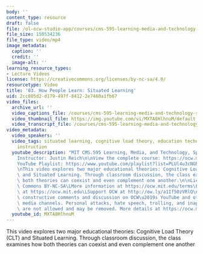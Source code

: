 ```yaml
---
body: ''
content_type: resource
draft: false
file: /ol-ocw-studio-app/courses/cms-595-learning-media-and-technology-spring-2024/mit-cms595-s24-session-3_360p_16_9.mp4
file_size: 150534236
file_type: video/mp4
image_metadata:
  caption: ''
  credit: ''
  image-alt: ''
learning_resource_types:
- Lecture Videos
license: https://creativecommons.org/licenses/by-nc-sa/4.0/
resourcetype: Video
title: '03. How People Learn: Situated Learning'
uid: 2cc805d2-d179-497f-8412-2e7460a1fb67
video_files:
  archive_url: ''
  video_captions_file: /courses/cms-595-learning-media-and-technology-spring-2024/1D-7nvaObwWrpyzMEuYNwAlSNaZO8eQ7T_transcript.webvtt
  video_thumbnail_file: https://img.youtube.com/vi/MXTA8HlhnuM/default.jpg
  video_transcript_file: /courses/cms-595-learning-media-and-technology-spring-2024/1D-7nvaObwWrpyzMEuYNwAlSNaZO8eQ7T_transcript.pdf
video_metadata:
  video_speakers: ''
  video_tags: situated learning, cognitive load theory, education technology, direct
    instruction
  youtube_description: "MIT CMS.595 Learning, Media, and Technology, Spring 2024\n\
    Instructor: Justin Reich\n\nView the complete course: https://ocw.mit.edu/courses/cms-595-learning-media-and-technology-spring-2024/\n\
    YouTube Playlist: https://www.youtube.com/playlist?list=PLUl4u3cNGP62o50fmQKmfbn8HKPvdx9hK\n\
    \nThis video explores two major educational theories: Cognitive Load Theory (CLT)\
    \ and Situated Learning. Through classroom discussion, the class examines how\
    \ both theories can coexist and even complement one another.\n\nLicense: Creative\
    \ Commons BY-NC-SA\LMore information at https://ocw.mit.edu/terms\LMore courses\
    \ at https://ocw.mit.edu\LSupport OCW at http://ow.ly/a1If50zVRlQ\nWe encourage\
    \ constructive comments and discussion on OCW\u2019s YouTube and other social\
    \ media channels. Personal attacks, hate speech, trolling, and inappropriate comments\
    \ are not allowed and may be removed. More details at https://ocw.mit.edu/comments.\n"
  youtube_id: MXTA8HlhnuM
---
```

This video explores two major educational theories: Cognitive Load Theory (CLT) and Situated Learning. Through classroom discussion, the class examines how both theories can coexist and even complement one another
